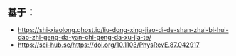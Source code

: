 ## 基于：
- https://shi-xiaolong.ghost.io/liu-dong-xing-jiao-di-de-shan-zhai-bi-hui-dao-zhi-geng-da-yan-chi-geng-da-xu-jia-te/
- https://sci-hub.se/https://doi.org/10.1103/PhysRevE.87.042917

